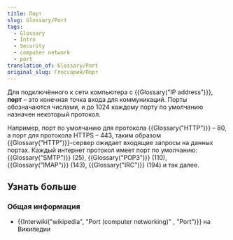 ```yaml
---
title: Порт
slug: Glossary/Port
tags:
  - Glossary
  - Intro
  - Security
  - computer network
  - port
translation_of: Glossary/Port
original_slug: Глоссарий/Порт
---
```

Для подключённого к сети компьютера с {{Glossary("IP address")}}, **порт** – это конечная точка входа для коммуникаций. Порты обозначаются числами, и до 1024 каждому порту по умолчанию назначен некоторый протокол.

Например, порт по умолчанию для протокола {{Glossary("HTTP")}} – 80, а порт для протокола HTTPS – 443, таким образом {{Glossary("HTTP")}}-сервер ожидает входящие запросы на данных портах. Каждый интернет протокол имеет порт по умолчанию: {{Glossary("SMTP")}} (25), {{Glossary("POP3")}} (110), {{Glossary("IMAP")}} (143), {{Glossary("IRC")}} (194) и так далее.

## Узнать больше

### Общая информация

- {{Interwiki("wikipedia", "Port (computer networking)" , "Port")}} на Википедии
